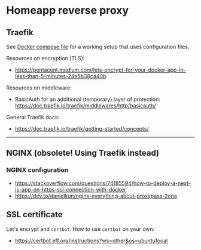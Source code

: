 # Homeapp reverse proxy

## Traefik

See [Docker compose file](./docker-compose.yml) for a working setup that uses configuration files.

Resources on encryption (TLS):
- https://pentacent.medium.com/lets-encrypt-for-your-docker-app-in-less-than-5-minutes-24e5b38ca40b

Resources on middleware:
- BasicAuth for an additional (temporary) layer of protection: https://doc.traefik.io/traefik/middlewares/http/basicauth/

General Traefik docs:
- https://doc.traefik.io/traefik/getting-started/concepts/

---

## NGINX (obsolete! Using Traefik instead)

### NGINX configuration

- https://stackoverflow.com/questions/74185594/how-to-deploy-a-next-js-app-on-https-ssl-connection-with-docker
- https://dev.to/danielkun/nginx-everything-about-proxypass-2ona

## SSL certificate

Let's encrypt and `certbot`. How to use `certbot` on your own:

- https://certbot.eff.org/instructions?ws=other&os=ubuntufocal
